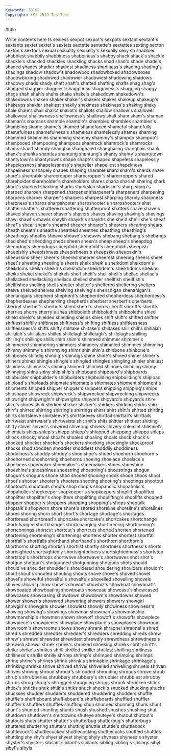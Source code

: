 ```yaml
---
Keywords: 18192
Copyright: (C) 2019 TestTest
---
```


#title

Write contents here
ts sexless
sexpot sexpot's sexpots sextant sextant's sextants sextet sextet's sextets sextette
sextette's sextettes sexting sexton sexton's sextons sexual sexuality sexuality's sexually
sexy sh shabbier shabbiest shabbily shabbiness shabbiness's shabby shack shack's
shackle shackle's shackled shackles shackling shacks shad shad's shade shade's
shaded shades shadier shadiest shadiness shadiness's shading shading's shadings shadow
shadow's shadowbox shadowboxed shadowboxes shadowboxing shadowed shadowier shadowiest shadowing shadows
shadowy shads shady shaft shaft's shafted shafting shafts shag shag's
shagged shaggier shaggiest shagginess shagginess's shagging shaggy shags shah shah's
shahs shake shake's shakedown shakedown's shakedowns shaken shaker shaker's shakers
shakes shakeup shakeup's shakeups shakier shakiest shakily shakiness shakiness's shaking
shaky shale shale's shall shallot shallot's shallots shallow shallow's shallower
shallowest shallowness shallowness's shallows shalt sham sham's shaman shaman's shamans
shamble shamble's shambled shambles shambles's shambling shame shame's shamed shamefaced
shameful shamefully shamefulness shamefulness's shameless shamelessly shames shaming shammed shammies
shamming shammy shammy's shampoo shampoo's shampooed shampooing shampoos shamrock shamrock's
shamrocks shams shan't shandy shanghai shanghaied shanghaiing shanghais shank shank's
shanks shanties shantung shantung's shanty shanty's shantytown shantytown's shantytowns shape
shape's shaped shapeless shapelessly shapelessness shapelessness's shapelier shapeliest shapeliness shapeliness's
shapely shapes shaping sharable shard shard's shards share share's shareable
sharecropper sharecropper's sharecroppers shared shareholder shareholder's shareholders shares sharia shariah
sharing shark shark's sharked sharking sharks sharkskin sharkskin's sharp sharp's
sharped sharpen sharpened sharpener sharpener's sharpeners sharpening sharpens sharper sharper's
sharpers sharpest sharping sharply sharpness sharpness's sharps sharpshooter sharpshooter's sharpshooters
shat shatter shatter's shattered shattering shatterproof shatters shave shave's shaved
shaven shaver shaver's shavers shaves shaving shaving's shavings shawl shawl's
shawls shaykh shaykh's shaykhs she she'd she'll she's sheaf sheaf's
shear shear's sheared shearer shearer's shearers shearing shears sheath sheath's
sheathe sheathed sheathes sheathing sheathing's sheathings sheaths sheave sheave's sheaves
shebang shebang's shebangs shed shed's shedding sheds sheen sheen's sheep
sheep's sheepdog sheepdog's sheepdogs sheepfold sheepfold's sheepfolds sheepish sheepishly sheepishness
sheepishness's sheepskin sheepskin's sheepskins sheer sheer's sheered sheerer sheerest sheering
sheers sheet sheet's sheeting sheeting's sheets sheik sheik's sheikdom sheikdom's
sheikdoms sheikh sheikh's sheikhdom sheikhdom's sheikhdoms sheikhs sheiks shekel shekel's
shekels shelf shelf's shell shell's shellac shellac's shellacked shellacking shellacs
shelled sheller shellfish shellfish's shellfishes shelling shells shelter shelter's sheltered
sheltering shelters shelve shelved shelves shelving shelving's shenanigan shenanigan's shenanigans
shepherd shepherd's shepherded shepherdess shepherdess's shepherdesses shepherding shepherds sherbert sherbert's
sherberts sherbet sherbet's sherbets sherd sherd's sherds sheriff sheriff's sheriffs
sherries sherry sherry's shes shibboleth shibboleth's shibboleths shied shield shield's
shielded shielding shields shies shift shift's shifted shiftier shiftiest shiftily
shiftiness shiftiness's shifting shiftless shiftlessness shiftlessness's shifts shifty shiitake shiitake's
shiitakes shill shill's shillalah shillalah's shillalahs shilled shillelagh shillelagh's shillelaghs
shilling shilling's shillings shills shim shim's shimmed shimmer shimmer's shimmered
shimmering shimmers shimmery shimmied shimmies shimming shimmy shimmy's shimmying shims
shin shin's shinbone shinbone's shinbones shindig shindig's shindigs shine shine's
shined shiner shiner's shiners shines shingle shingle's shingled shingles shingling
shinier shiniest shininess shininess's shining shinned shinnied shinnies shinning shinny
shinnying shins shiny ship ship's shipboard shipboard's shipboards shipbuilder shipbuilder's
shipbuilders shipbuilding shipbuilding's shipload shipload's shiploads shipmate shipmate's shipmates shipment
shipment's shipments shipped shipper shipper's shippers shipping shipping's ships shipshape
shipwreck shipwreck's shipwrecked shipwrecking shipwrecks shipwright shipwright's shipwrights shipyard shipyard's
shipyards shire shire's shires shirk shirked shirker shirker's shirkers shirking
shirks shirr shirr's shirred shirring shirring's shirrings shirrs shirt shirt's
shirted shirting shirts shirtsleeve shirtsleeve's shirtsleeves shirttail shirttail's shirttails shirtwaist
shirtwaist's shirtwaists shit shit's shits shittier shittiest shitting shitty shiver
shiver's shivered shivering shivers shivery shlemiel shlemiel's shlemiels shlep shlep's
shlepp shlepp's shlepped shlepping shlepps shleps shlock shlocky shoal shoal's
shoaled shoaling shoals shock shock's shocked shocker shocker's shockers shocking
shockingly shockproof shocks shod shodden shoddier shoddiest shoddily shoddiness shoddiness's
shoddy shoddy's shoe shoe's shoed shoehorn shoehorn's shoehorned shoehorning shoehorns
shoeing shoelace shoelace's shoelaces shoemaker shoemaker's shoemakers shoes shoeshine shoeshine's
shoeshines shoestring shoestring's shoestrings shogun shogun's shoguns shone shoo shooed
shooing shook shoon shoos shoot shoot's shooter shooter's shooters shooting
shooting's shootings shootout shootout's shootouts shoots shop shop's shopaholic shopaholic's
shopaholics shopkeeper shopkeeper's shopkeepers shoplift shoplifted shoplifter shoplifter's shoplifters shoplifting
shoplifting's shoplifts shopped shopper shopper's shoppers shopping shopping's shops shoptalk
shoptalk's shopworn shore shore's shored shoreline shoreline's shorelines shores shoring
shorn short short's shortage shortage's shortages shortbread shortbread's shortcake shortcake's
shortcakes shortchange shortchanged shortchanges shortchanging shortcoming shortcoming's shortcomings shortcut shortcut's
shortcuts shorted shorten shortened shortening shortening's shortenings shortens shorter shortest
shortfall shortfall's shortfalls shorthand shorthand's shorthorn shorthorn's shorthorns shorting shortish
shortlist shortly shortness shortness's shorts shortsighted shortsightedly shortsightedness shortsightedness's shortstop
shortstop's shortstops shortwave shortwave's shortwaves shot shot's shotgun shotgun's shotgunned
shotgunning shotguns shots should should've shoulder shoulder's shouldered shouldering shoulders
shouldn't shout shout's shouted shouting shouts shove shove's shoved shovel
shovel's shovelful shovelful's shovelfuls shovelled shovelling shovels shoves shoving show
show's showbiz showbiz's showboat showboat's showboated showboating showboats showcase showcase's
showcased showcases showcasing showdown showdown's showdowns showed shower shower's showered
showering showers showery showgirl showgirl's showgirls showier showiest showily showiness
showiness's showing showing's showings showman showman's showmanship showmanship's showmen shown
showoff showoff's showoffs showpiece showpiece's showpieces showplace showplace's showplaces showroom
showroom's showrooms shows showy shrank shrapnel shrapnel's shred shred's shredded
shredder shredder's shredders shredding shreds shrew shrew's shrewd shrewder shrewdest
shrewdly shrewdness shrewdness's shrewish shrews shriek shriek's shrieked shrieking shrieks
shrift shrift's shrike shrike's shrikes shrill shrilled shriller shrillest shrilling
shrillness shrillness's shrills shrilly shrimp shrimp's shrimped shrimping shrimps shrine
shrine's shrines shrink shrink's shrinkable shrinkage shrinkage's shrinking shrinks shrive
shrived shrivel shrivelled shrivelling shrivels shriven shrives shriving shroud shroud's
shrouded shrouding shrouds shrove shrub shrub's shrubberies shrubbery shrubbery's shrubbier
shrubbiest shrubby shrubs shrug shrug's shrugged shrugging shrugs shrunk shrunken
shtick shtick's shticks shtik shtik's shtiks shuck shuck's shucked shucking
shucks shuckses shudder shudder's shuddered shuddering shudders shuffle shuffle's shuffleboard
shuffleboard's shuffleboards shuffled shuffler shuffler's shufflers shuffles shuffling shun shunned
shunning shuns shunt shunt's shunted shunting shunts shush shushed shushes
shushing shut shutdown shutdown's shutdowns shuteye shuteye's shutout shutout's shutouts
shuts shutter shutter's shutterbug shutterbug's shutterbugs shuttered shuttering shutters shutting
shuttle shuttle's shuttlecock shuttlecock's shuttlecocked shuttlecocking shuttlecocks shuttled shuttles shuttling
shy shy's shyer shyest shying shyly shyness shyness's shyster shyster's
shysters sibilant sibilant's sibilants sibling sibling's siblings sibyl sibyl's sibyls
